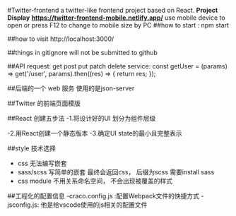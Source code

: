 #Twitter-frontend
a twitter-like frontend project based on React.
**Project Display**
**https://twitter-frontend-mobile.netlify.app/** 
use mobile device to open or press F12 to change to mobile size by PC
##how to start :
npm start

##how to visit
http://localhost:3000/

##things in gitignore will not be submitted to github

##API
request: get post put patch delete
service: const getUser = (params) => get('/user', params).then((res) => {
    return res;
});


##后端的一个 web 服务
使用的是json-server

##Twitter 的前端页面模版


##React 创建五步法
-1.将设计好的UI 划分为组件层级 <div>
-2.用React创建一个静态版本
-3.确定UI state的最小且完整表示 


##style 技术选择
- css 无法编写嵌套
- sass/scss 写简单的嵌套 最终会返回css， 后缀为scss 需要install sass
- css module 不用关系命名空间， 不会出现被覆盖的样式


##工程化的配置信息
-craco.config.js :配置Webpack文件的快捷方式
-jsconfig.js: 他是给vscode使用的js相关的配置文件